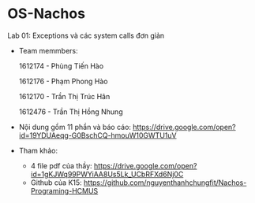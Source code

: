 # OS-Nachos
Lab 01: Exceptions và các system calls đơn giản

- Team memmbers:
  
  1612174 - Phùng Tiến Hào
  
  1612176 - Phạm Phong Hào
  
  1612170 - Trần Thị Trúc Hân
  
  1612476 - Trần Thị Hồng Nhung

- Nội dung gồm 11 phần và báo cáo: https://drive.google.com/open?id=19YDUAeqg-G0BschCQ-hmouW10GWTU1uV

- Tham khảo:
  - 4 file pdf của thầy:
  https://drive.google.com/open?id=1gKJWq99PWYiAA8Us5Lk_UCbRFXd6Nj0C
  - Github của K15:
  https://github.com/nguyenthanhchungfit/Nachos-Programing-HCMUS
